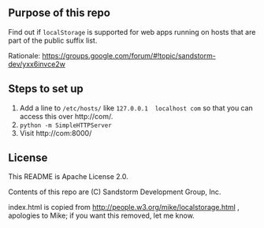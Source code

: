 ## Purpose of this repo

Find out if `localStorage` is supported for web apps running on hosts that are
part of the public suffix list.

Rationale: https://groups.google.com/forum/#!topic/sandstorm-dev/yxx6invce2w

## Steps to set up

1. Add a line to `/etc/hosts/` like `127.0.0.1	localhost com` so that you can access this over http://com/.
2. `python -m SimpleHTTPServer`
3. Visit http://com:8000/

## License

This README is Apache License 2.0.

Contents of this repo are (C) Sandstorm Development Group, Inc.

index.html is copied from
http://people.w3.org/mike/localstorage.html , apologies to Mike; if you
want this removed, let me know.


